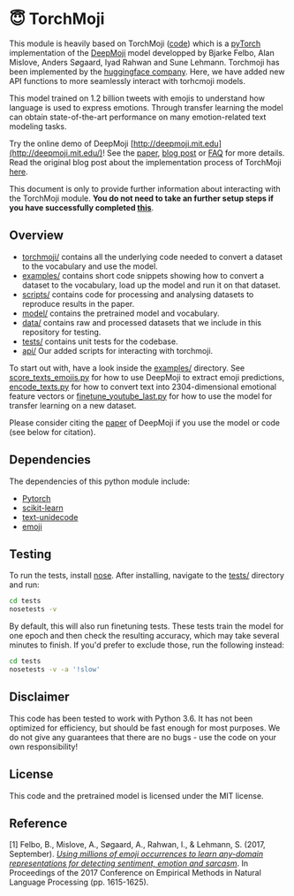 # 😇 TorchMoji

This module is heavily based on TorchMoji ([code](https://github.com/huggingface/torchMoji)) which is a [pyTorch](http://pytorch.org/) implementation of the [DeepMoji](https://github.com/bfelbo/DeepMoji) model developped by Bjarke Felbo, Alan Mislove, Anders Søgaard, Iyad Rahwan and Sune Lehmann. Torchmoji has been implemented by the [huggingface company](https://huggingface.co/).
Here, we have added new API functions to more seamlessly interact with torhcmoji models.

This model trained on 1.2 billion tweets with emojis to understand how language is used to express emotions. Through transfer learning the model can obtain state-of-the-art performance on many emotion-related text modeling tasks.

Try the online demo of DeepMoji [http://deepmoji.mit.edu](http://deepmoji.mit.edu/)! See the [paper](https://arxiv.org/abs/1708.00524), [blog post](https://medium.com/@bjarkefelbo/what-can-we-learn-from-emojis-6beb165a5ea0) or [FAQ](https://www.media.mit.edu/projects/deepmoji/overview/) for more details.
Read the original blog post about the implementation process of TorchMoji [here](https://medium.com/huggingface/understanding-emotions-from-keras-to-pytorch-3ccb61d5a983).

This document is only to provide further information about interacting with the TorchMoji module. 
 **You do not need to take an further setup steps if you have successfully completed [this](https://github.com/natashamjaques/neural_chat#TorchMoji-Setup)**.
 
## Overview
* [torchmoji/](torchmoji) contains all the underlying code needed to convert a dataset to the vocabulary and use the model.
* [examples/](examples) contains short code snippets showing how to convert a dataset to the vocabulary, load up the model and run it on that dataset.
* [scripts/](scripts) contains code for processing and analysing datasets to reproduce results in the paper.
* [model/](model) contains the pretrained model and vocabulary.
* [data/](data) contains raw and processed datasets that we include in this repository for testing.
* [tests/](tests) contains unit tests for the codebase.
* [api/](api) Our added scripts for interacting with torchmoji.

To start out with, have a look inside the [examples/](examples) directory. See [score_texts_emojis.py](examples/score_texts_emojis.py) for how to use DeepMoji to extract emoji predictions, [encode_texts.py](examples/encode_texts.py) for how to convert text into 2304-dimensional emotional feature vectors or [finetune_youtube_last.py](examples/finetune_youtube_last.py) for how to use the model for transfer learning on a new dataset.

Please consider citing the [paper](https://arxiv.org/abs/1708.00524) of DeepMoji if you use the model or code (see below for citation).

## Dependencies

The dependencies of this python module include:

* [Pytorch](http://pytorch.org/)
* [scikit-learn](https://github.com/scikit-learn/scikit-learn)
* [text-unidecode](https://github.com/kmike/text-unidecode)
* [emoji](https://github.com/carpedm20/emoji)

## Testing
To run the tests, install [nose](http://nose.readthedocs.io/en/latest/). After installing, navigate to the [tests/](tests) directory and run:

```bash
cd tests
nosetests -v
```

By default, this will also run finetuning tests. These tests train the model for one epoch and then check the resulting accuracy, which may take several minutes to finish. If you'd prefer to exclude those, run the following instead:

```bash
cd tests
nosetests -v -a '!slow'
```

## Disclaimer
This code has been tested to work with Python 3.6. It has not been optimized for efficiency, but should be fast enough for most purposes. We do not give any guarantees that there are no bugs - use the code on your own responsibility!


## License
This code and the pretrained model is licensed under the MIT license.

## Reference

[1] Felbo, B., Mislove, A., Søgaard, A., Rahwan, I., & Lehmann, S. (2017, September). [*Using millions of emoji occurrences to learn any-domain representations for detecting sentiment, emotion and sarcasm*](https://arxiv.org/pdf/1708.00524.pdf). In Proceedings of the 2017 Conference on Empirical Methods in Natural Language Processing (pp. 1615-1625).
